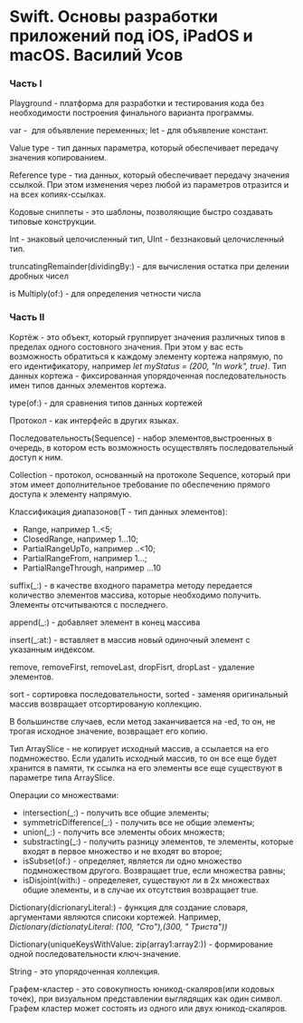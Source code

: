 # Swift. Основы разработки приложений под iOS, iPadOS и macOS. Василий Усов
 
 ### Часть I
 
 Playground - платформа для разработки и тестирования кода без необходимости построения финального варианта программы.
 
 var -  для объявление переменных; let - для объявление констант.
 
 Value type - тип данных параметра, который обеспечивает передачу значения копированием.
 
 Reference type - тиа данных, который обеспечивает передачу значения ссылкой. При этом изменения через любой из параметров отразится и на всех копиях-ссылках.
 
 Кодовые сниппеты - это шаблоны, позволяющие быстро создавать типовые конструкции.
 
 Int - знаковый целочисленный тип, UInt - беззнаковый целочисленный тип.
 
 truncatingRemainder(dividingBy:) - для вычисления остатка при делении дробных чисел
 
 is Multiply(of:) - для определения четности числа
 
  ### Часть II
  
  Кортёж - это объект, который группирует значения различных типов в пределах одного состовного значения. При этом у вас есть возможность обратиться к каждому элементу кортежа напрямую, по его идентификатору, например *let myStatus = (200, "In work", true)*. Тип данных кортежа - фиксированная упорядоченная последовательность имен типов данных элементов кортежа.
 
type(of:) - для сравнения типов данных кортежей

Протокол - как интерфейс в других языках.

Последовательность(Sequence) - набор элементов,выстроенных в очередь, в котором есть возможность осуществлять последовательный доступ к ним.

Collection - протокол, основанный на протоколе Sequence, который при этом имеет дополнительное требование по обеспечению прямого доступа к элементу напрямую.

Классификация диапазонов(T - тип данных элементов):
* Range<T>, например 1..<5;
* ClosedRange<T>, например 1...10;
* PartialRangeUpTo<T>, например ..<10;
* PartialRangeFrom<T>, например 1...;
* PartialRangeThrough<T>, например ...10

suffix(_:) - в качестве входного параметра методу передается количество элементов массива, которые необходимо получить. Элементы отсчитываются с последнего.

append(_:) - добавляет элемент в конец массива

insert(_:at:) -  вставляет в массив новый одиночный элемент с указанным индексом.

remove, removeFirst, removeLast, dropFisrt, dropLast - удаление элементов.

sort - сортировка последовательности, sorted - заменяя оригинальный массив возвращает отсортированую коллекцию.

В большинстве случаев, если метод заканчивается на -ed, то он, не трогая исходное значение, возвращает его копию.

Тип ArraySlice - не копирует исходный массив, а ссылается на его подмножество. Если удалить исходный массив, то он все еще будет хранится в памяти, тк ссылка на его элементы все еще существуют в параметре типа ArraySlice.

Операции со множествами:
* intersection(_:) - получить все общие элементы;
* symmetricDifference(_:) - получить все не общие элементы;
* union(_:) - получить все элементы обоих множеств;
* substracting(_:) - получить разницу элементов, те элементы, которые входят в первое множество и не входят во второе;
* isSubset(of:) - определяет, является ли одно множество подмножеством другого. Возвращает true, если множества равны;
* isDisjoint(with:) - определеяет, существуют ли в 2х множествах общие элементы, и в случае их отсутствия возвращает true.

Dictionary(dicrionaryLiteral:) - функция для создание словаря, аргументами являются списоки кортежей. Например, *Dictionary(dictionatyLiteral: (100, "Сто"),(300, " Триста"))*

Dictionary(uniqueKeysWithValue: zip(array1:array2:)) - формирование одной последовательности ключ-значение.

String - это упорядоченная коллекция.

Графем-кластер - это совокупность юникод-скаляров(или кодовых точек), при визуальном представлении выглядящих как один символ. Графем кластер может состоять из одного или двух юникод-скаляров.
